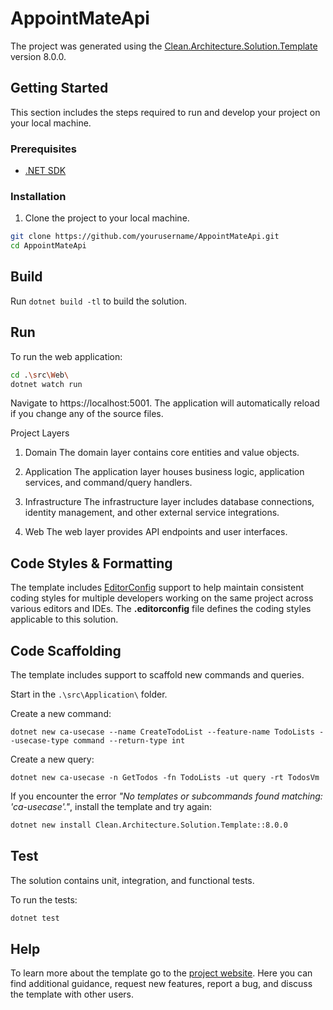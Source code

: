 ﻿# AppointMateApi

The project was generated using the [Clean.Architecture.Solution.Template](https://github.com/jasontaylordev/AppointMateApi) version 8.0.0.

## Getting Started

This section includes the steps required to run and develop your project on your local machine.

### Prerequisites

- [.NET SDK](https://dotnet.microsoft.com/download)

### Installation

1. Clone the project to your local machine.
   
```bash
git clone https://github.com/yourusername/AppointMateApi.git
cd AppointMateApi
```

## Build

Run `dotnet build -tl` to build the solution.

## Run

To run the web application:

```bash
cd .\src\Web\
dotnet watch run
```

Navigate to https://localhost:5001. The application will automatically reload if you change any of the source files.

Project Layers
1. Domain
The domain layer contains core entities and value objects.

2. Application
The application layer houses business logic, application services, and command/query handlers.

3. Infrastructure
The infrastructure layer includes database connections, identity management, and other external service integrations.

4. Web
The web layer provides API endpoints and user interfaces.

## Code Styles & Formatting

The template includes [EditorConfig](https://editorconfig.org/) support to help maintain consistent coding styles for multiple developers working on the same project across various editors and IDEs. The **.editorconfig** file defines the coding styles applicable to this solution.

## Code Scaffolding

The template includes support to scaffold new commands and queries.

Start in the `.\src\Application\` folder.

Create a new command:

```
dotnet new ca-usecase --name CreateTodoList --feature-name TodoLists --usecase-type command --return-type int
```

Create a new query:

```
dotnet new ca-usecase -n GetTodos -fn TodoLists -ut query -rt TodosVm
```

If you encounter the error *"No templates or subcommands found matching: 'ca-usecase'."*, install the template and try again:

```bash
dotnet new install Clean.Architecture.Solution.Template::8.0.0
```

## Test

The solution contains unit, integration, and functional tests.

To run the tests:
```bash
dotnet test
```

## Help
To learn more about the template go to the [project website](https://github.com/JasonTaylorDev/AppointMateApi). Here you can find additional guidance, request new features, report a bug, and discuss the template with other users.
